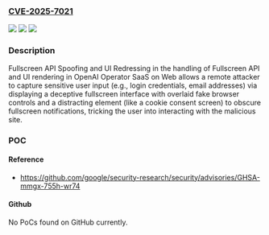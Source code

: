 ### [CVE-2025-7021](https://cve.mitre.org/cgi-bin/cvename.cgi?name=CVE-2025-7021)
![](https://img.shields.io/static/v1?label=Product&message=Operator&color=blue)
![](https://img.shields.io/static/v1?label=Version&message=SaaS%20&color=brightgreen)
![](https://img.shields.io/static/v1?label=Vulnerability&message=CWE-451%20%3A%20User%20Interface%20(UI)%20Misrepresentation%20of%20Critical%20Information&color=brightgreen)

### Description

Fullscreen API Spoofing and UI Redressing in the handling of Fullscreen API and UI rendering in OpenAI Operator SaaS on Web allows a remote attacker to capture sensitive user input (e.g., login credentials, email addresses) via displaying a deceptive fullscreen interface with overlaid fake browser controls and a distracting element (like a cookie consent screen) to obscure fullscreen notifications, tricking the user into interacting with the malicious site.

### POC

#### Reference
- https://github.com/google/security-research/security/advisories/GHSA-mmgx-755h-wr74

#### Github
No PoCs found on GitHub currently.

